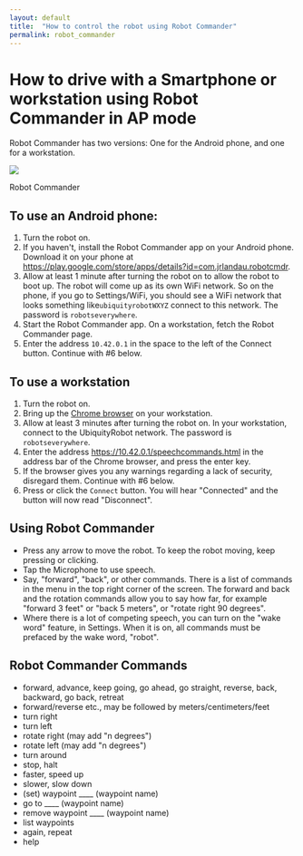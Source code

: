 ```yaml
---
layout: default
title:  "How to control the robot using Robot Commander"
permalink: robot_commander
---
```

# How to drive with a Smartphone or workstation using Robot Commander in AP mode

Robot Commander has two versions:  One for the Android phone, and one for a workstation.

<div class="image-wrapper">

<img src="https://ubiquityrobotics.github.io/learn/assets/Robot_Commander.png" />


<p class="image-caption">Robot Commander</p>

</div>

## To use an Android phone:

1. Turn the robot on.
2. If you haven't, install the Robot Commander app on your Android phone. Download it on your phone at <https://play.google.com/store/apps/details?id=com.jrlandau.robotcmdr>.
3. Allow at least 1 minute after turning the robot on to allow the robot to boot up. The robot will come up as its own WiFi network. So on the phone, if you go to Settings/WiFi, you should see a WiFi network that looks something like`ubiquityrobotWXYZ` connect to this network.  The password is `robotseverywhere`.
4. Start the Robot Commander app.  On a workstation, fetch the Robot Commander page.
5. Enter the address `10.42.0.1` in the space to the left of the Connect button.
Continue with #6 below.

## To use a workstation
1. Turn the robot on.
2. Bring up the [Chrome browser](https://www.google.com/chrome/browser/desktop/index.html) on your workstation.
3. Allow at least 3 minutes after turning the robot on. In your workstation, connect to the UbiquityRobot network.  The password is `robotseverywhere`.
4. Enter the address <https://10.42.0.1/speechcommands.html> in the address bar of the Chrome browser, and press the enter key.
5. If the browser gives you any warnings regarding a lack of security, disregard them.
Continue with #6 below.
6. Press or click the `Connect` button. You will hear "Connected" and the button will now read "Disconnect".

## Using Robot Commander
* Press any arrow to move the robot. To keep the robot moving, keep pressing or clicking.
* Tap the Microphone to use speech.
* Say, "forward", "back", or other commands. There is a list of commands in the menu in the top right corner of the screen. The forward and back and the rotation commands allow you to say how far, for example "forward 3 feet" or "back 5 meters", or "rotate right 90 degrees".
* Where there is a lot of competing speech, you can turn on the "wake word" feature, in Settings. When it is on, all commands must be prefaced by the wake word, "robot".

## Robot Commander Commands
* forward, advance, keep going, go ahead, go straight, reverse, back, backward, go back, retreat<br>
* forward/reverse etc., may be followed by meters/centimeters/feet<br>
* turn right<br>
* turn left<br>
* rotate right (may add "n degrees")<br>
* rotate left (may add "n degrees")<br>
* turn around<br>
* stop, halt<br>
* faster, speed up<br>
* slower, slow down<br>
* (set) waypoint ____ (waypoint name)<br>
* go to ____ (waypoint name)<br>
* remove waypoint ____ (waypoint name)<br>
* list waypoints<br>
* again, repeat<br>
* help
